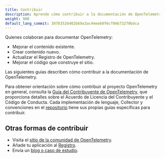 ```yaml
---
title: Contribuir
description: Aprende cómo contribuir a la documentación de OpenTelemetry.
weight: 980
default_lang_commit: 30783526402b69a3ac44eeb0f6cf066732f0bdca
---
```


Quienes colaboran para documentar OpenTelemetry:

- Mejorar el contenido existente.
- Crear contenido nuevo.
- Actualizar el Registro de OpenTelemetry.
- Mejorar el código que construye el sitio.

Las siguientes guías describen cómo contribuir a la documentación de OpenTelemetry.

Para obtener orientación sobre cómo contribuir al proyecto OpenTelemetry en general, consulta la 
[Guía del Contribuyente de OpenTelemetry](https://github.com/open-telemetry/community/blob/main/guides/contributor/README.md), que proporciona detalles sobre el Acuerdo de Licencia del Contribuyente y el Código de Conducta. Cada implementación de lenguaje, Collector y convenciones en el [repositorio](https://github.com/open-telemetry/) tiene sus propias guías específicas para contribuir.

## Otras formas de contribuir

- Visita el [sitio de la comunidad de OpenTelemetry](/community/).
- Añade tu aplicación al [Registro](/ecosystem).
- Envía un [blog o caso de estudio](/docs/contributing/blog/).
